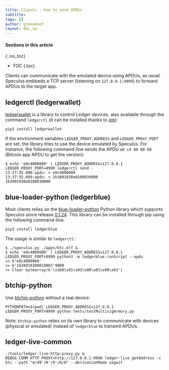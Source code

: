 ```yaml
---
title: Clients - how to send APDUs
subtitle:
tags: []
author: greenknot
layout: doc_sp
---
```


#### Sections in this article
{:.no_toc}
* TOC
{:toc}


Clients can communicate with the emulated device using APDUs, as usual. Speculos
embbeds a TCP server (listening on `127.0.0.1:9999`) to forward APDUs to the
target app.

## ledgerctl (ledgerwallet)

[ledgerwallet](https://github.com/LedgerHQ/ledgerctl) is a library to control
Ledger devices, also available through the command `ledgerctl` (it can be
installed thanks to [pip](https://pypi.org/project/ledgerwallet/)):

```console
pip3 install ledgerwallet
```

If the environment variables `LEDGER_PROXY_ADDRESS` and `LEDGER_PROXY_PORT` are
set, the library tries to use the device emulated by Speculos. For instance, the
following command-line sends the APDU `e0 c4 00 00 00` (Bitcoin app APDU to get
the version):

```console
$ echo 'e0c4000000' | LEDGER_PROXY_ADDRESS=127.0.0.1 LEDGER_PROXY_PORT=9999 ledgerctl send -
13:37:35.096:apdu: > e0c4000000
13:37:35.099:apdu: < 1b3001030e0100039000
1b3001030e0100039000
```

## blue-loader-python (ledgerblue)

Most clients relies on the
[blue-loader-python](https://github.com/LedgerHQ/blue-loader-python/) Python
library which supports Speculos since release
[0.1.24](https://pypi.org/project/ledgerblue/0.1.24/). This library can be
installed through pip using the following command-line:

```console
pip3 install ledgerblue
```

The usage is similar to `ledgerctl`:

```console
$ ./speculos.py ./apps/btc.elf &
$ echo 'e0c4000000' | LEDGER_PROXY_ADDRESS=127.0.0.1 LEDGER_PROXY_PORT=9999 python3 -m ledgerblue.runScript --apdu
=> b'e0c4000000'
<= b'1b30010308010003'9000
<= Clear bytearray(b'\x1b0\x01\x03\x08\x01\x00\x03')
```

## btchip-python

Use [btchip-python](https://github.com/LedgerHQ/btchip-python) without a real device:

```console
PYTHONPATH=$(pwd) LEDGER_PROXY_ADDRESS=127.0.0.1 LEDGER_PROXY_PORT=9999 python tests/testMultisigArmory.py
```

Note: `btchip-python` relies on its own library to communicate with devices
(physical or emulated) instead of `ledgerblue` to transmit APDUs.

## ledger-live-common

```console
./tools/ledger-live-http-proxy.py &
DEBUG_COMM_HTTP_PROXY=http://127.0.0.1:9998 ledger-live getAddress -c btc --path "m/49'/0'/0'/0/0" --derivationMode segwit
```

